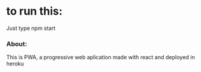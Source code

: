# to run this:
Just type npm start

### About:
This is PWA, a progressive web aplication made with react and deployed in heroku

